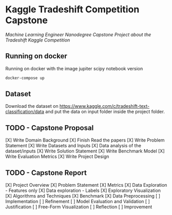 # Kaggle Tradeshift Competition Capstone
*Machine Learning Engineer Nanodegree Capstone Project about the Tradeshift Kaggle Competition*

## Running on docker

Running on docker with the image jupiter scipy notebook version
``` bash
docker-compose up
```

## Dataset

Download the dataset on https://www.kaggle.com/c/tradeshift-text-classification/data and put the data on 
input folder inside the project folder.

## TODO - Capstone Proposal

[X] Write Domain Background
[X] Finish Read the papers
[X] Write Problem Statement
[X] Write Datasets and Inputs
[X] Data analysis of the dataset/inputs
[X] Write Solution Statement
[X] Write Benchmark Model
[X] Write Evaluation Metrics
[X] Write Project Design

## TODO - Capstone Report

[X] Project Overview
[X] Problem Statement
[X] Metrics
[X] Data Exploration - Features only
[X] Data exploration - Labels
[X] Exploratory Visualization
[X] Algorithms and Techniques
[X] Benchmark
[X] Data Preprocessing
[ ] Implementation
[ ] Refinement
[ ] Model Evaluation and Validation
[ ] Justification
[ ] Free-Form Visualization
[ ] Reflection
[ ] Improvement